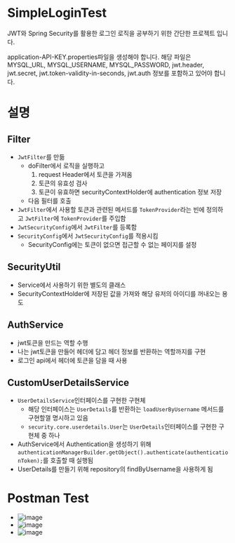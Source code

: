 # SimpleLoginTest

JWT와 Spring Security를 활용한 로그인 로직을 공부하기 위한 간단한 프로젝트 입니다.

application-API-KEY.properties파일을 생성해야 합니다.
해당 파일은 MYSQL_URL, MYSQL_USERNAME, MYSQL_PASSWORD, jwt.header, jwt.secret, jwt.token-validity-in-seconds, jwt.auth 정보를 포함하고 있어야 합니다.

# 설명
## Filter
- `JwtFilter`를 만듦
  - doFilter에서 로직을 실행하고
    1. request Header에서 토큰을 가져옴
    2. 토큰의 유효성 검사
    3. 토큰이 유효하면 securityContextHolder에 authentication 정보 저장
  - 다음 필터를 호출
- `JwtFilter`에서 사용할 토큰과 관련된 메서드를 `TokenProvider`라는 빈에 정의하고 `JwtFilter`에 `TokenProvider`를 주입함
- `JwtSecurityConfig`에서 `JwtFilter`를 등록함
- `SecurityConfig`에서 `JwtSecurityConfig`를 적용시킴
  - SecurityConfig에는 토큰이 없으면 접근할 수 없는 페이지를 설정

## SecurityUtil

- Service에서 사용하기 위한 별도의 클래스
- SecurityContextHolder에 저장된 값을 가져와 해당 유저의 아이디를 꺼내오는 용도

## AuthService

- jwt토큰을 만드는 역할 수행
- 나는 jwt토큰을 만들어 헤더에 담고 헤더 정보를 반환하는 역할까지를 구현
- 로그인 api에서 헤더에 토큰을 담을 때 사용

## CustomUserDetailsService

- `UserDetailsService`인터페이스를 구현한 구현체
  - 해당 인터페이스는 `UserDetails`를 반환하는 `loadUserByUsername` 메서드를 구현할껄 명시하고 있음
  - `security.core.userdetails.User`는 `UserDetails`인터페이스를 구현한 구현체 중 하나
- AuthService에서 Authentication을 생성하기 위해 `authenticationManagerBuilder.getObject().authenticate(authenticationToken);`를 호출할 때 실행됨
- UserDetails를 만들기 위해 repository의 findByUsername을 사용하게 됨

# Postman Test

- ![image](https://user-images.githubusercontent.com/25142537/216815699-19465b98-92a6-4fce-b028-b902959add81.png)
- ![image](https://user-images.githubusercontent.com/25142537/216815689-a11911d1-5762-4cd8-a703-8841d65abd29.png)
- ![image](https://user-images.githubusercontent.com/25142537/216815716-4b8f9bec-599f-42aa-9f57-0b33d4626dde.png)


